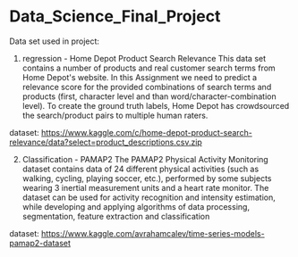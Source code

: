 # Data_Science_Final_Project

Data set used in project:

1. regression - Home Depot Product Search Relevance
This data set contains a number of products and real customer search terms from Home Depot's website. In this Assignment we need to predict a relevance score for the provided combinations of search terms and products (first, character level and than word/character-combination level). To create the ground truth labels, Home Depot has crowdsourced the search/product pairs to multiple human raters.

dataset: https://www.kaggle.com/c/home-depot-product-search-relevance/data?select=product_descriptions.csv.zip

2. Classification - PAMAP2
The PAMAP2 Physical Activity Monitoring dataset contains data of 24 different physical activities (such as walking, cycling, playing soccer, etc.), performed by some subjects wearing 3 inertial measurement units and a heart rate monitor. The dataset can be used for activity recognition and intensity estimation, while developing and applying algorithms of data processing, segmentation, feature extraction and classification

dataset: https://www.kaggle.com/avrahamcalev/time-series-models-pamap2-dataset

